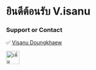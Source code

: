 # ยินดีต้อนรับ V.isanu

### Support or Contact
✅   [Visanu Doungkhaew](https://facebook.com)


<a href="https://lin.ee/37sY8UE"><img src="https://scdn.line-apps.com/n/line_add_friends/btn/th.png" alt="เพิ่มเพื่อน" height="36" border="0"></a>
